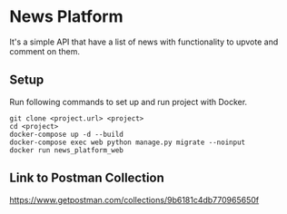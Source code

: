 # News Platform

It's a simple API that have a list of news with functionality to upvote and comment on them.

## Setup 

Run following commands to set up and run project with Docker.

```
git clone <project.url> <project>
cd <project>
docker-compose up -d --build
docker-compose exec web python manage.py migrate --noinput
docker run news_platform_web
```

## Link to Postman Collection

https://www.getpostman.com/collections/9b6181c4db770965650f